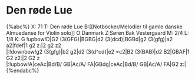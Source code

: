 # Den røde Lue

{%abc%}
X: 71
T: Den røde Lue
B:[[Notböcker/Melodier til gamle danske Almuedanse for Violin solo]]
O:Danmark
Z:Søren Bak Vestergaard
M: 2/4
L: 1/8
K: G
!upbow!D|G2 (3(GFG)|BGBG|d2 (3(dcd)|BGBd|g2 (3(gfg)|a2 a2|fdef|1 g2 z:|2 g2 z2\
|:!downbow!g2 (3(gfg)|b2 g2|d2 (3(d^cd)|e2 =c2|B2 (3(BAB)|d2 B2|GBAF|1 G2 z2:|2 G2 z\
|:!upbow!A|ceAc|Bd/B/ GB|Ac/A/ FA|GBdg|ceAc|Bd/B/ GB|Ac/A/ FA|G2 z:|
{%endabc%}
